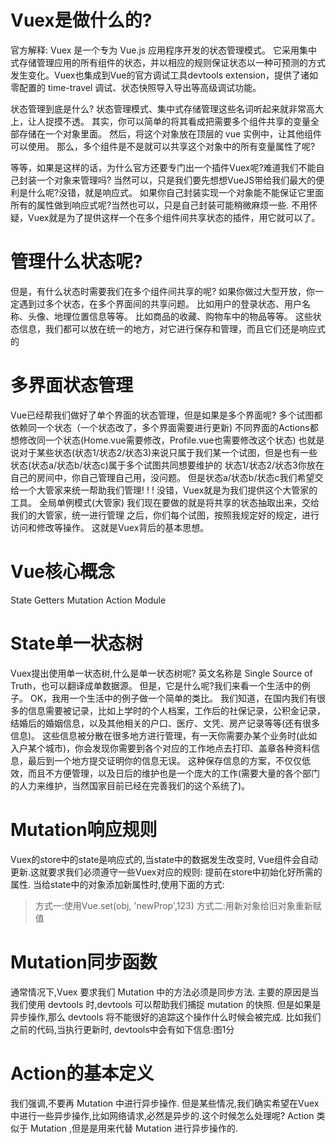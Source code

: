 # Vuex是做什么的?
官方解释: Vuex 是一个专为 Vue.js 应用程序开发的状态管理模式。
  它采用集中式存储管理应用的所有组件的状态，并以相应的规则保证状态以一种可预测的方式发生变化。Vuex也集成到Vue的官方调试工具devtools extension，提供了诸如零配置的 time-travel 调试、状态快照导入导出等高级调试功能。

状态管理到底是什么?
  状态管理模式、集中式存储管理这些名词听起来就非常高大上，让人捉摸不透。
  其实，你可以简单的将其看成把需要多个组件共享的变量全部存储在一个对象里面。
  然后，将这个对象放在顶层的 vue 实例中，让其他组件可以使用。
  那么，多个组件是不是就可以共享这个对象中的所有变量属性了呢?

等等，如果是这样的话，为什么官方还要专门出一个插件Vuex呢?难道我们不能自己封装一个对象来管理吗?
  当然可以，只是我们要先想想VueJS带给我们最大的便利是什么呢?没错，就是响应式。
  如果你自己封装实现一个对象能不能保证它里面所有的属性做到响应式呢?当然也可以，只是自己封装可能稍微麻烦一些.
  不用怀疑，Vuex就是为了提供这样一个在多个组件间共享状态的插件，用它就可以了。

# 管理什么状态呢?
但是，有什么状态时需要我们在多个组件间共享的呢?
  如果你做过大型开放，你一定遇到过多个状态，在多个界面间的共享问题。
  比如用户的登录状态、用户名称、头像、地理位置信息等等。
  比如商品的收藏、购物车中的物品等等。
  这些状态信息，我们都可以放在统一的地方，对它进行保存和管理，而且它们还是响应式的

# 多界面状态管理
Vue已经帮我们做好了单个界面的状态管理，但是如果是多个界面呢?
  多个试图都依赖同一个状态（一个状态改了，多个界面需要进行更新)
  不同界面的Actions都想修改同一个状态(Home.vue需要修改，Profile.vue也需要修改这个状态)
也就是说对于某些状态(状态1/状态2/状态3)来说只属于我们某一个试图，但是也有一些状态(状态a/状态b/状态c)属于多个试图共同想要维护的
  状态1/状态2/状态3你放在自己的房间中，你自己管理自己用，没问题。
  但是状态a/状态b/状态c我们希望交给一个大管家来统一帮助我们管理! ! !
  没错，Vuex就是为我们提供这个大管家的工具。
全局单例模式(大管家)
  我们现在要做的就是将共享的状态抽取出来，交给我们的大管家，统一进行管理
  之后，你们每个试图，按照我规定好的规定，进行访问和修改等操作。
  这就是Vuex背后的基本思想。


# Vue核心概念

State
Getters
Mutation
Action
Module

# State单一状态树
Vuex提出使用单一状态树,什么是单一状态树呢?
  英文名称是 Single Source of Truth，也可以翻译成单数据源。
但是，它是什么呢?我们来看一个生活中的例子。
  OK，我用一个生活中的例子做一个简单的类比。
  我们知道，在国内我们有很多的信息需要被记录，比如上学时的个人档案，工作后的社保记录，公积金记录，结婚后的婚姻信息，以及其他相关的户口、医疗、文凭、房产记录等等(还有很多信息)。
  这些信息被分散在很多地方进行管理，有一天你需要办某个业务时(此如入户某个城市)，你会发现你需要到各个对应的工作地点去打印、盖章各种资料信息，最后到一个地方提交证明你的信息无误。
  这种保存信息的方案，不仅仅低效，而且不方便管理，以及日后的维护也是一个庞大的工作(需要大量的各个部门的人力来维护，当然国家目前已经在完善我们的这个系统了)。

# Mutation响应规则
Vuex的store中的state是响应式的,当state中的数据发生改变时, Vue组件会自动更新.这就要求我们必须遵守一些Vuex对应的规则:
  提前在store中初始化好所需的属性.
  当给state中的对象添加新属性时,使用下面的方式:
  > 方式一:使用Vue.set(obj, 'newProp',123)
  > 方式二:用新对象给旧对象重新赋值

# Mutation同步函数
通常情况下,Vuex 要求我们 Mutation 中的方法必须是同步方法.
  主要的原因是当我们使用 devtools 时,devtools 可以帮助我们捕捉 mutation 的快照.
  但是如果是异步操作,那么 devtools 将不能很好的追踪这个操作什么时候会被完成.
比如我们之前的代码,当执行更新时, devtools中会有如下信息:图1分


# Action的基本定义
我们强调,不要再 Mutation 中进行异步操作.
  但是某些情况,我们确实希望在Vuex中进行一些异步操作,比如网络请求,必然是异步的.这个时候怎么处理呢?
Action 类似于 Mutation ,但是是用来代替 Mutation 进行异步操作的.

